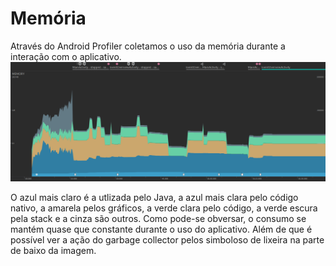 # Memória

Através do Android Profiler coletamos o uso da memória durante a interação com o aplicativo.
![Memory Profiler](images/memory.png)

O azul mais claro é a utlizada pelo Java, a azul mais clara pelo código nativo, a amarela pelos gráficos, a verde clara pelo código,
a verde escura pela stack e a cinza são outros. Como pode-se obversar, o consumo se mantém quase que constante durante o uso do aplicativo.
Além de que é possível ver a ação do garbage collector pelos simboloso de lixeira na parte de baixo da imagem.

